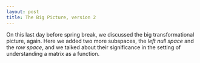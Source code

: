 ```yaml
---
layout: post
title: The Big Picture, version 2
---
```


On this last day before spring break, we discussed the big transformational picture,
again. Here we added two more subspaces, the _left null space_ and the _row space_,
and we talked about their significance in the setting of understanding a matrix as
a function.
